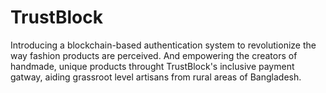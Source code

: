 # TrustBlock
Introducing a blockchain-based authentication system to revolutionize the way fashion products are perceived. And empowering the creators of handmade, unique products throught TrustBlock's inclusive payment gatway, aiding grassroot level artisans from rural areas of Bangladesh.
